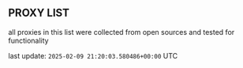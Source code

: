## PROXY LIST

all proxies in this list were collected from open sources and tested for functionality

last update: `2025-02-09 21:20:03.580486+00:00` UTC